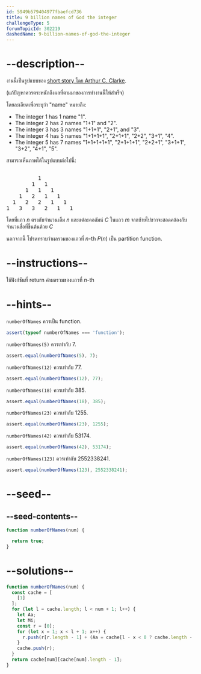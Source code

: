 ```yaml
---
id: 5949b579404977fbaefcd736
title: 9 billion names of God the integer
challengeType: 5
forumTopicId: 302219
dashedName: 9-billion-names-of-god-the-integer
---
```


# --description--

งานนี้เป็นรูปแบบของ [short story โดย Arthur C. Clarke](<https://en.wikipedia.org/wiki/The Nine Billion Names of God#Plot_summary> "wp: The Nine Billion Names of God#Plot_summary").

(แก้ปัญหาควรตระหนักถึงผลที่ตามมาของการทำงานนี้ให้สำเร็จ)

โดยละเอียดเพื่อระบุว่า "name" หมายถึง:

<ul>
  <li>The integer 1 has 1 name "1".</li>
  <li>The integer 2 has 2 names "1+1" and "2".</li>
  <li>The integer 3 has 3 names "1+1+1", "2+1",  and "3".</li>
  <li>The integer 4 has 5 names "1+1+1+1", "2+1+1", "2+2", "3+1", "4".</li>
  <li>The integer 5 has 7 names "1+1+1+1+1", "2+1+1+1", "2+2+1", "3+1+1", "3+2", "4+1", "5".</li>
</ul>

สามารถเห็นภาพได้ในรูปแบบต่อไปนี้:

<pre>          
          1
        1   1
      1   1   1
    1   2   1   1
  1   2   2   1   1
1   3   3   2   1   1
</pre>

โดยที่แถว $n$ ตรงกับจำนวนเต็ม $n$ และแต่ละคอลัมน์ $C$ ในแถว $m$ จากซ้ายไปขวาจะสอดคล้องกับจำนวนชื่อที่ขึ้นต้นด้วย $C$

นอกจากนี้ โปรดทราบว่าผลรวมของแถวที่ $n$-th $P(n)$ เป็น partition function.

# --instructions--

ใช้ฟังก์ชันที่ return ค่าผลรวมของแถวที่ $n$-th

# --hints--

`numberOfNames` ควรเป็น function.

```js
assert(typeof numberOfNames === 'function');
```

`numberOfNames(5)` ควรเท่ากับ 7.

```js
assert.equal(numberOfNames(5), 7);
```

`numberOfNames(12)` ควรเท่ากับ 77.

```js
assert.equal(numberOfNames(12), 77);
```

`numberOfNames(18)` ควรเท่ากับ 385.

```js
assert.equal(numberOfNames(18), 385);
```

`numberOfNames(23)` ควรเท่ากับ 1255.

```js
assert.equal(numberOfNames(23), 1255);
```

`numberOfNames(42)` ควรเท่ากับ 53174.

```js
assert.equal(numberOfNames(42), 53174);
```

`numberOfNames(123)` ควรเท่ากับ 2552338241.

```js
assert.equal(numberOfNames(123), 2552338241);
```

# --seed--

## --seed-contents--

```js
function numberOfNames(num) {

  return true;
}
```

# --solutions--

```js
function numberOfNames(num) {
  const cache = [
    [1]
  ];
  for (let l = cache.length; l < num + 1; l++) {
    let Aa;
    let Mi;
    const r = [0];
    for (let x = 1; x < l + 1; x++) {
      r.push(r[r.length - 1] + (Aa = cache[l - x < 0 ? cache.length - (l - x) : l - x])[(Mi = Math.min(x, l - x)) < 0 ? Aa.length - Mi : Mi]);
    }
    cache.push(r);
  }
  return cache[num][cache[num].length - 1];
}
```

